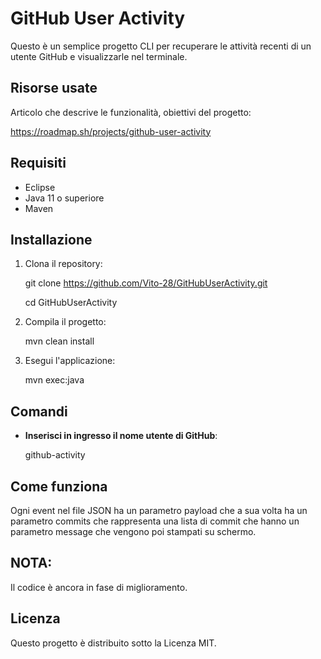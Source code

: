 # GitHub User Activity

Questo è un semplice progetto CLI per recuperare le attività recenti di un utente GitHub e visualizzarle nel terminale. 

## Risorse usate
Articolo che descrive le funzionalità, obiettivi del progetto:

https://roadmap.sh/projects/github-user-activity

## Requisiti

- Eclipse
- Java 11 o superiore
- Maven

## Installazione

1. Clona il repository:

   git clone https://github.com/Vito-28/GitHubUserActivity.git
   
   cd GitHubUserActivity

2. Compila il progetto:

   mvn clean install

3. Esegui l'applicazione:

   mvn exec:java

## Comandi

- **Inserisci in ingresso il nome utente di GitHub**:

  github-activity <username>

## Come funziona

Ogni event nel file JSON ha un parametro payload che a sua volta ha un parametro commits che rappresenta una lista di commit che hanno un parametro message che vengono poi stampati su schermo.

## NOTA: 

Il codice è ancora in fase di miglioramento.


## Licenza

Questo progetto è distribuito sotto la Licenza MIT.

